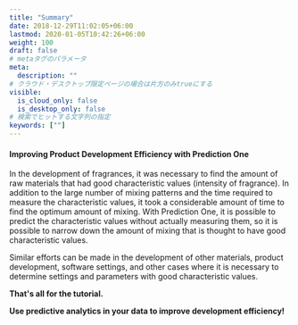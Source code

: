 ```yaml
---
title: "Summary"
date: 2018-12-29T11:02:05+06:00
lastmod: 2020-01-05T10:42:26+06:00
weight: 100
draft: false
# metaタグのパラメータ
meta:
  description: ""
# クラウド・デスクトップ限定ページの場合は片方のみtrueにする
visible:
  is_cloud_only: false
  is_desktop_only: false
# 検索でヒットする文字列の指定
keywords: [""]
---
```


#### Improving Product Development Efficiency with Prediction One

In the development of fragrances, it was necessary to find the amount of raw materials that had good characteristic values (intensity of fragrance). In addition to the large number of mixing patterns and the time required to measure the characteristic values, it took a considerable amount of time to find the optimum amount of mixing.
With Prediction One, it is possible to predict the characteristic values without actually measuring them, so it is possible to narrow down the amount of mixing that is thought to have good characteristic values.

Similar efforts can be made in the development of other materials, product development, software settings, and other cases where it is necessary to determine settings and parameters with good characteristic values.

**That's all for the tutorial.**

**Use predictive analytics in your data to improve development efficiency!**
